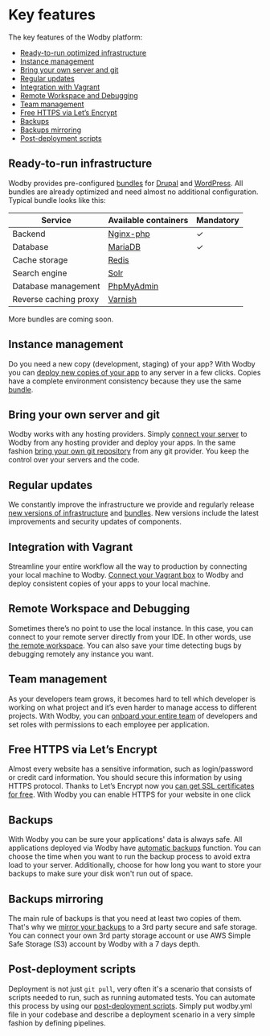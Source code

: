 # Key features

The key features of the Wodby platform:

* [Ready-to-run optimized infrastructure](#ready-to-run-optimized-infrastructure)
* [Instance management](#instance-management)
* [Bring your own server and git](#bring-your-own-server-and-git)
* [Regular updates](#regular-updates)
* [Integration with Vagrant](#integration-with-vagrant)
* [Remote Workspace and Debugging](#remote-workspace-and-debugging)
* [Team management](#team-management)
* [Free HTTPS via Let’s Encrypt](#free-https-via-lets-encrypt)
* [Backups](#backups)
* [Backups mirroring](#backups-mirroring)
* [Post-deployment scripts](#post-deployment-scripts)

## Ready-to-run infrastructure

Wodby provides pre-configured [bundles](../infrastructure/bundles/README.md) for [Drupal](../apps/drupal/README.md) and [WordPress](../apps/wordpress/README.md). All bundles are already optimized and need almost no additional configuration. Typical bundle looks like this:
  
| Service | Available containers | Mandatory |
| --------------------- | ---------------------------------------------- | - |
| Backend               | [Nginx-php](../infrastructure/containers/nginx-php/README.md) | ✓ |
| Database              | [MariaDB](../infrastructure/containers/mariadb.md)            | ✓ |
| Cache storage         | [Redis](../infrastructure/containers/redis.md)                |   |
| Search engine         | [Solr](../infrastructure/containers/apache-solr.md)           |   |
| Database management   | [PhpMyAdmin](../infrastructure/containers/phpmyadmin.md)      |   |
| Reverse caching proxy | [Varnish](../infrastructure/containers/varnish.md)            | &nbsp; |

More bundles are coming soon.

## Instance management

Do you need a new copy (development, staging) of your app? With Wodby you can [deploy new copies of your app](../apps/instances.md) to any server in a few clicks. Copies have a complete environment consistency because they use the same [bundle](../infrastructure/bundles/README.md).  

## Bring your own server and git

Wodby works with any hosting providers. Simply [connect your server](../servers/connecting-server/README.md) to Wodby from any hosting provider and deploy your apps. In the same fashion [bring your own git repository](../git/connecting-git/README.md) from any git provider. You keep the control over your servers and the code.

## Regular updates 

We constantly improve the infrastructure we provide and regularly release [new versions of infrastructure](../infrastructure/versioning.md) and [bundles](../infrastructure/bundles/README.md). New versions include the latest improvements and security updates of components. 

## Integration with Vagrant

Streamline your entire workflow all the way to production by connecting your local machine to Wodby. [Connect your Vagrant box](../vagrant/README.md) to Wodby and deploy consistent copies of your apps to your local machine. 

## Remote Workspace and Debugging

Sometimes there’s no point to use the local instance. In this case, you can connect to your remote server directly from your IDE. In other words, use [the remote workspace](../apps/remote-workspace/README.md). You can also save your time detecting bugs by debugging remotely any instance you want.

## Team management

As your developers team grows, it becomes hard to tell which developer is working on what project and it’s even harder to manage access to different projects. With Wodby, you can [onboard your entire team](../team/README.md) of developers and set roles with permissions to each employee per application.

## Free HTTPS via Let’s Encrypt

Almost every website has a sensitive information, such as login/password or credit card information. You should secure this information by using HTTPS protocol. Thanks to Let’s Encrypt now you <a href="../apps/domains.html#https-ssl-via-lets-encrypt">can get SSL certificates for free</a>. With Wodby you can enable HTTPS for your website in one click

## Backups 

With Wodby you can be sure your applications' data is always safe. All applications deployed via Wodby have [automatic backups](../apps/backups.md) function. You can choose the time when you want to run the backup process to avoid extra load to your server. Additionally, choose for how long you want to store your backups to make sure your disk won't run out of space. 

## Backups mirroring

The main rule of backups is that you need at least two copies of them. That's why we <a href="../apps/backups.html#mirroring">mirror your backups</a> to a 3rd party secure and safe storage. You can connect your own 3rd party storage account or use AWS Simple Safe Storage (S3) account by Wodby with a 7 days depth.

## Post-deployment scripts

Deployment is not just `git pull`, very often it's a scenario that consists of scripts needed to run, such as running automated tests. You can automate this process by using our [post-deployment scripts](../deployment/post-deployment-scripts.md). Simply put wodby.yml file in your codebase and describe a deployment scenario in a very simple fashion by defining pipelines.